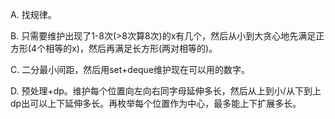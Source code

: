 A. 找规律。

B. 只需要维护出现了1-8次(>8次算8次)的x有几个，然后从小到大贪心地先满足正方形(4个相等的x)，然后再满足长方形(两对相等的)。

C. 二分最小间距，然后用set+deque维护现在可以用的数字。

D. 预处理+dp。维护每个位置向左向右同字母延伸多长，然后从上到小/从下到上dp出可以上下延伸多长。再枚举每个位置作为中心，最多能上下扩展多长。
